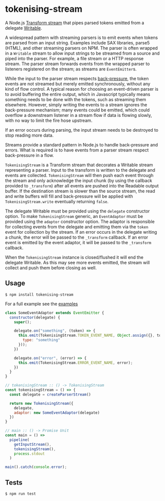 # tokenising-stream

A Node.js [Transform stream][1] that pipes parsed tokens emitted from a delegate [Writable][2].

A widespread pattern with streaming parsers is to emit events when tokens are parsed from an
input string. Examples include SAX libraries, parse5 (HTML), and other streaming parsers on
NPM. The parser is often wrapped in a `Writable` stream to allow input strings to be streamed
from a source and piped into the parser. For example, a file stream or a HTTP response
stream. The parser stream forwards events from the wrapped parser to listeners registered on
the stream; as streams are `EventEmitter`s.

While the input to the parser stream respects [back-pressure][3], the token events are not
streamed but merely emitted synchronously, without any kind of flow control. A typical reason
for choosing an event-driven parser is to avoid buffering the entire output, which in
Javascript typically means something needs to be done with the tokens, such as streaming
them elsewhere. However, simply writing the events to a stream ignores the back-pressure
mechanism; many events could be emitted, which could overflow a downstream listener in a
stream flow if data is flowing slowly, with no way to limit the fire hose upstream.

If an error occurs during parsing, the input stream needs to be destroyed to stop
reading more data.

Streams provide a standard pattern in Node.js to handle back-pressure and errors. What is
required is to have events from a parser stream respect back-pressure in a flow.

`TokenisingStream` is a Transform stream that decorates a Writable stream representing a
parser. Input to the transform is written to the delegate and events are collected.
`TokenisingStream` will then push each event through the stream and only acknowledge the
input chunk (by using the callback provided to `_transform`) after all events are pushed
into the Readable output buffer. If the destination stream is slower than the source stream,
the read and write buffers will fill and back-pressure will be applied with
`TokenisingStream.write` eventually returning `false`.

The delegate Writable must be provided using the `delegate` constructor option. To make
`TokenisingStream` generic, an `EventAdaptor` must be provided using the `adaptor` constructor
option. The adaptor is responsible for collecting events from the delegate and emitting them
via the `token` event for collection by the stream. If an error occurs in the delegate
writing a chunk, the error will be passed to the `_transform` callback. If an error event
is emitted by the event adaptor, it will be passed to the `_transform` callback.

When the `TokenisingStream` instance is closed/flushed it will end the delegate Writable.
As this may see more events emitted, the stream will collect and push them before closing
as well.

[1]: https://nodejs.org/docs/latest-v18.x/api/stream.html#class-streamtransform
[2]: https://nodejs.org/docs/latest-v18.x/api/stream.html#class-streamwritable
[3]: https://nodejs.org/en/learn/modules/backpressuring-in-streams

## Usage

```shell
$ npm install tokenising-stream
```

For a full example see the [examples](./examples)

```javascript
class SomeEventAdaptor extends EventEmitter {
  constructor(delegate) {
    super();

    delegate.on("something", (token) => {
      this.emit(TokenisingStream.TOKEN_EVENT_NAME, Object.assign({}, token, {
        type: "something"
      }));
    })

    delegate.on("error", (error) => {
      this.emit(TokenisingStream.ERROR_EVENT_NAME, error);
    })
  }
}

// tokenisingStream :: () -> TokenisingStream
const tokenisingStream = () => {
  const delegate = createParserStream()

  return new TokenisingStream({
    delegate,
    adaptor: new SomeEventAdaptor(delegate)
  })
}

// main :: () -> Promise Unit
const main = () =>
  pipeline(
    getInputStream(),
    tokenisingStream(),
    process.stdout
  )

main().catch(console.error);
```

## Tests

```shell
$ npm run test
```
